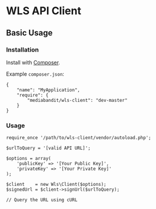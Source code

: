 # WLS API Client

## Basic Usage

### Installation

Install with [Composer](https://getcomposer.org/).

Example `composer.json`:

```
{
    "name": "MyApplication",
    "require": {
        "mediabandit/wls-client": "dev-master"
    }
}
```

### Usage

```
require_once '/path/to/wls-client/vendor/autoload.php';

$urlToQuery = '[valid API URL]';

$options = array(
    'publicKey' => '[Your Public Key]',
    'privateKey' => '[Your Private Key]'
);

$client    = new Wls\Client($options);
$signedUrl = $client->signUrl($urlToQuery);

// Query the URL using cURL

```
